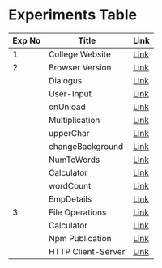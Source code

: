 # Experiments Table

| Exp No | Title                      | Link                                  |
|--------|----------------------------|---------------------------------------|
| 1      | College Website   | [Link](https://tej-mahender.github.io/MERN-lab/collegeWebsite/index.html)       |
| 2      | Browser Version   | [Link](https://tej-mahender.github.io/MERN-lab/JS-programs/01-Version/)       |
|        | Dialogus          | [Link](https://tej-mahender.github.io/MERN-lab/JS-programs/02-Dialogus/)      |
|        | User-Input        | [Link](https://tej-mahender.github.io/MERN-lab/JS-programs/03-UserInput/) |
|        | onUnload          | [Link](https://tej-mahender.github.io/MERN-lab/JS-programs/04-onUnload/)       |
|        | Multiplication    | [Link](https://tej-mahender.github.io/MERN-lab/JS-programs/05-Multiplication/)      |
|        | upperChar         | [Link](https://tej-mahender.github.io/MERN-lab/JS-programs/06-upperChar) |
|        | changeBackground  | [Link](https://tej-mahender.github.io/MERN-lab/JS-programs/07-changeBackground/)       |
|        | NumToWords        | [Link](https://tej-mahender.github.io/MERN-lab/JS-programs/08-NumToWords/)      |
|        | Calculator        | [Link](https://tej-mahender.github.io/MERN-lab/JS-programs/09-calculator/) |
|        | wordCount         | [Link](https://tej-mahender.github.io/MERN-lab/JS-programs/10-wordCount/) |
|        | EmpDetails        | [Link](https://tej-mahender.github.io/MERN-lab/JS-programs/11-EmpDetails/) |
| 3      | File Operations   | [Link](#link3)                    |
|        | Calculator        | [Link](#link3)                    |
|        | Npm Publication   | [Link](#link3)                    |
|        | HTTP Client-Server| [Link](https://tej-mahender.github.io/MERN-lab/NodeJs/04-http/index.html)                  |

